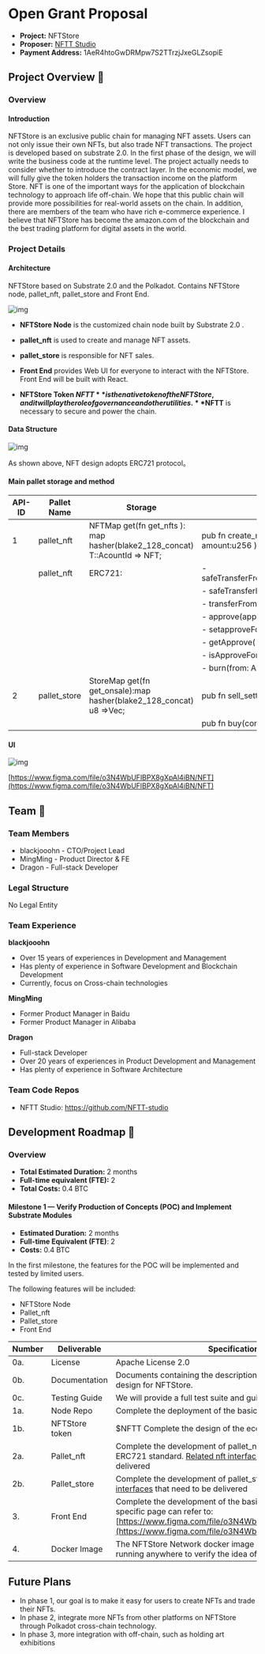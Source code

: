 # Open Grant Proposal

* **Project:** NFTStore
* **Proposer:** [NFTT Studio](https://github.com/NFTT-studio)
* **Payment Address:**  1AeR4htoGwDRMpw7S2TTrzjJxeGLZsopiE

## Project Overview :page_facing_up:

### Overview

#### Introduction

NFTStore is an exclusive public chain for managing NFT assets. Users can not only issue their own NFTs, but also trade NFT transactions. The project is developed based on substrate 2.0. In the first phase of the design, we will write the business code at the runtime level. The project actually needs to consider whether to introduce the contract layer. In the economic model, we will fully give the token holders the transaction income on the platform Store. NFT is one of the important ways for the application of blockchain technology to approach life off-chain. We hope that this public chain will provide more possibilities for real-world assets on the chain. In addition, there are members of the team who have rich e-commerce experience. I believe that NFTStore has become the amazon.com of the blockchain and the best trading platform for digital assets in the world.

### Project Details

#### Architecture

NFTStore based on Substrate 2.0 and the Polkadot. Contains NFTStore node, pallet_nft, pallet_store and Front End.

![img](https://raw.githubusercontent.com/NFTT-studio/graphics/main/NFTT-Components.png) 

* **NFTStore Node** is the customized chain node built by Substrate 2.0 .  

* **pallet_nft** is used to create and manage NFT assets.

* **pallet_store** is responsible for NFT sales.

* **Front End** provides Web UI for everyone to interact with the NFTStore. Front End will be built with React.

* **NFTStore Token $NFTT** is the native token of the NFTStore, and it will play the role of governance and other utilities. **$NFTT** is necessary to secure and power the chain.

#### Data Structure

![img](https://raw.githubusercontent.com/NFTT-studio/graphics/main/NFTTT-UML.png)

As shown above,  NFT design adopts ERC721 protocol。

#### <span id="interface">Main pallet storage and method</span>

| API-ID | **Pallet Name** | **Storage** | **Public Method** |
| ------ | --------------- | ----------- | ----------------- |
|1| <span id="nft" >pallet_nft </span>  | NFTMap get(fn get_nfts ): map hasher(blake2_128_concat) T::AcountId => NFT;  |pub fn create_nft(name:Vec<u8>,description:Vec<u8>, imageUrl:Vec<u8>, type:u8, amount:u256  )             |
| |  pallet_nft  | ERC721: | - safeTransferFrom(from:AccountId,to:AccountID,tokenId:u256,data:Vec<u8>) |
| | | | - safeTransferFrom(from:AccountId,to:AccountID,tokenId:u256) |
| | | | - transferFrom(from:AccountId,to:AccountID,tokenId:u256) |
| | | | - approve(approved: AccountId, tokenId:u256) |
| | | | - setapproveForAll(approved: AccountId,  approved:bool)|
| | | | - getApprove( tokenId:u256) |
| | | | - isApproveForAll(owner: AccountId, operator:AccountId) |
| | | | - burn(from: AccountId, tokenId:u256) |
|2| <span id="store"> pallet_store</span> |  StoreMap get(fn get_onsale):map hasher(blake2_128_concat)  u8 =>Vec<NFT>;  | pub fn sell_setting(contractAddress:Vec<u8>, tokenId:u256,  price:u256 )|
| | | | pub fn buy(contractAddress:vec<u8>, tokenId:u256)|

#### UI 

![img](https://raw.githubusercontent.com/NFTT-studio/graphics/main/nfttt-frontend-mock-up.png)

[https://www.figma.com/file/o3N4WbUFlBPX8gXpAl4iBN/NFT](https://www.figma.com/file/o3N4WbUFlBPX8gXpAl4iBN/NFT)

## Team :busts_in_silhouette:

### Team Members

* blackjooohn - CTO/Project Lead
* MingMing - Product Director & FE
* Dragon - Full-stack Developer

### Legal Structure

No Legal Entity

### Team Experience

**blackjooohn**   
   -  Over 15 years of experiences in Development and Management   
   -  Has plenty of experience in Software Development and Blockchain Development   
   -  Currently, focus on Cross-chain technologies 

**MingMing**   
   -  Former Product Manager in Baidu   
   -  Former Product Manager in Alibaba  

**Dragon**   
   -  Full-stack Developer   
   -  Over 20 years of experiences in Product Development and Management   
   -  Has plenty of experience in Software Architecture   

### Team Code Repos

* NFTT Studio: https://github.com/NFTT-studio

## Development Roadmap :nut_and_bolt:

### Overview

* **Total Estimated Duration:** 2 months
* **Full-time equivalent (FTE):** 2
* **Total Costs:** 0.4 BTC


#### Milestone 1 — Verify Production of Concepts (POC) and Implement Substrate Modules

* **Estimated Duration:** 2 months
* **Full-time Equivalent (FTE)**: 2
* **Costs:** 0.4 BTC 

In the first milestone, the features for the POC will be implemented and tested by limited users. 

The following features will be included:

* NFTStore Node  
* Pallet_nft
* Pallet_store
* Front End   

| **Number** | **Deliverable**         | **Specification**                                            |
| ---------- | ----------------------- | ------------------------------------------------------------ |
| 0a.        | License                 | Apache License 2.0                                           |
| 0b.        | Documentation           | Documents containing the description of whole architecture design for NFTStore. |
| 0c.        | Testing Guide           | We will provide a full test suite and guide for  NFT .     |
| 1a.        | Node Repo               | Complete the deployment of the basic public chain  |
| 1b.        | NFTStore token          | $NFTT Complete the design of the economic model   | 
| 2a.        | Pallet_nft              | Complete the development of pallet_nft and realize the ERC721 standard. [Related nft interfaces](#nft) that need to be delivered |
| 2b.        | Pallet_store            | Complete the development of pallet_store . [Related store interfaces](#store) that need to be delivered |
| 3.         | Front End               | Complete the development of the basic interactive page, the specific page can refer to: [https://www.figma.com/file/o3N4WbUFlBPX8gXpAl4iBN/NFT](https://www.figma.com/file/o3N4WbUFlBPX8gXpAl4iBN/NFT) |
| 4.         | Docker Image            | The NFTStore Network docker image contains the POC version running anywhere to verify the idea of the NFTStore. |

## Future Plans

* In phase 1, our goal is to make it easy for users to create NFTs and trade their NFTs.
* In phase 2, integrate more NFTs from other platforms on NFTStore through Polkadot cross-chain technology. 
* In phase 3, more integration with off-chain, such as holding art exhibitions

